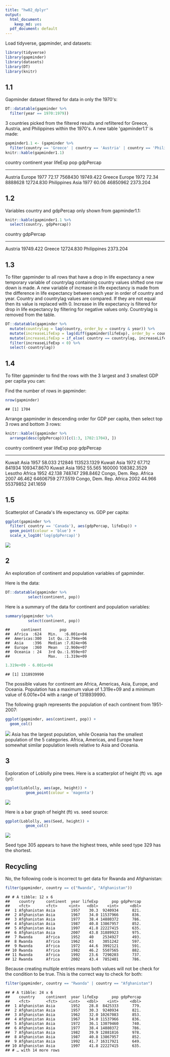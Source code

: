 ```yaml
--- 
title: "hw02_dplyr"
output:
  html_document:
    keep_md: yes
  pdf_document: default
---    
```

    


Load tidyverse, gapminder, and datasets:


```r
library(tidyverse)
library(gapminder)
library(datasets)
library(DT)
library(knitr)
```

## 1.1

Gapminder dataset filtered for data in only the 1970's:

```r
DT::datatable(gapminder %>%
  filter(year == 1970:1979))
```

<!--html_preserve--><div id="htmlwidget-5a50951d1a692bdea333" style="width:100%;height:auto;" class="datatables html-widget"></div>
<script type="application/json" data-for="htmlwidget-5a50951d1a692bdea333">{"x":{"filter":"none","data":[["1","2","3","4","5","6","7","8","9","10","11","12","13","14","15","16","17","18","19","20","21","22","23","24","25","26","27","28","29","30","31","32","33","34","35","36","37","38","39","40","41","42","43","44","45","46","47","48","49","50","51","52","53","54","55","56","57"],["Albania","Argentina","Austria","Belgium","Bolivia","Brazil","Burkina Faso","Cameroon","Central African Republic","China","Comoros","Costa Rica","Croatia","Denmark","Dominican Republic","El Salvador","Eritrea","France","Gambia","Greece","Guinea","Honduras","Hungary","Indonesia","Iraq","Italy","Japan","Korea, Dem. Rep.","Kuwait","Liberia","Madagascar","Mali","Mauritius","Montenegro","Mozambique","Nepal","New Zealand","Nigeria","Oman","Paraguay","Philippines","Puerto Rico","Romania","Saudi Arabia","Serbia","Slovak Republic","Somalia","Sri Lanka","Swaziland","Syria","Tanzania","Trinidad and Tobago","Turkey","United States","Venezuela","Yemen, Rep.","Zimbabwe"],["Europe","Americas","Europe","Europe","Americas","Americas","Africa","Africa","Africa","Asia","Africa","Americas","Europe","Europe","Americas","Americas","Africa","Europe","Africa","Europe","Africa","Americas","Europe","Asia","Asia","Europe","Asia","Asia","Asia","Africa","Africa","Africa","Africa","Europe","Africa","Asia","Oceania","Africa","Asia","Americas","Asia","Americas","Europe","Asia","Europe","Europe","Africa","Asia","Africa","Asia","Africa","Americas","Europe","Americas","Americas","Asia","Africa"],[1977,1972,1977,1972,1977,1972,1977,1972,1977,1972,1977,1972,1977,1972,1977,1972,1977,1972,1977,1972,1977,1972,1977,1972,1977,1972,1977,1972,1977,1972,1977,1972,1977,1972,1977,1972,1977,1972,1977,1972,1977,1972,1977,1972,1977,1972,1977,1972,1977,1972,1977,1972,1977,1972,1977,1972,1977],[68.93,67.065,72.17,71.44,50.023,59.504,46.137,47.049,46.775,63.11888,50.939,67.849,70.64,73.47,61.788,58.207,44.535,72.38,41.842,72.34,40.762,53.884,69.95,49.203,60.413,72.19,75.38,63.983,69.343,42.614,46.881,39.977,64.93,70.636,42.495,43.971,72.22,42.821,57.367,65.815,60.06,72.16,69.46,53.886,70.3,70.35,41.974,65.042,52.537,57.296,49.919,65.9,59.507,71.34,67.456,39.848,57.674],[2509048,24779799,7568430,9709100,5079716,100840058,5889574,7021028,2167533,862030000,304739,1834796,4318673,4991596,5302800,3790903,2512642,51732000,608274,8888628,4227026,2965146,10637171,121282000,11882916,54365564,113872473,14781241,1140357,1482628,8007166,5828158,913025,527678,11127868,12412593,3164900,53740085,1004533,2614104,46850962,2847132,21658597,6472756,8686367,4593433,4353666,13016733,551425,6701172,17129565,975199,42404033,209896000,13503563,7407075,6642107],[3533.00391,9443.038526,19749.4223,16672.14356,3548.097832,4985.711467,743.3870368,1684.146528,1109.374338,676.9000921,1172.603047,5118.146939,11305.38517,18866.20721,2681.9889,4520.246008,505.7538077,16107.19171,884.7552507,12724.82957,874.6858643,2529.842345,11674.83737,1111.107907,14688.23507,12269.27378,16610.37701,3701.621503,59265.47714,803.0054535,1544.228586,581.3688761,3710.982963,7778.414017,502.3197334,674.7881296,16233.7177,1698.388838,11848.34392,2523.337977,2373.204287,9123.041742,9356.39724,24837.42865,12980.66956,9674.167626,1450.992513,1213.39553,3781.410618,2571.423014,962.4922932,6619.551419,4269.122326,21806.03594,13143.95095,1265.047031,685.5876821]],"container":"<table class=\"display\">\n  <thead>\n    <tr>\n      <th> <\/th>\n      <th>country<\/th>\n      <th>continent<\/th>\n      <th>year<\/th>\n      <th>lifeExp<\/th>\n      <th>pop<\/th>\n      <th>gdpPercap<\/th>\n    <\/tr>\n  <\/thead>\n<\/table>","options":{"columnDefs":[{"className":"dt-right","targets":[3,4,5,6]},{"orderable":false,"targets":0}],"order":[],"autoWidth":false,"orderClasses":false}},"evals":[],"jsHooks":[]}</script><!--/html_preserve-->

3 countries picked from the filtered results and refiltered for Greece, Austria, and Philippines within the 1970's.  A new table 'gapminder1.1' is made:

```r
gapminder1.1 <- (gapminder %>%
  filter(country == 'Greece' | country == 'Austria' | country == 'Philippines', year == 1970:1979))
knitr::kable(gapminder1.1)
```



country       continent    year   lifeExp        pop   gdpPercap
------------  ----------  -----  --------  ---------  ----------
Austria       Europe       1977     72.17    7568430   19749.422
Greece        Europe       1972     72.34    8888628   12724.830
Philippines   Asia         1977     60.06   46850962    2373.204

## 1.2 

Variables country and gdpPercap only shown from gapminder1.1:

```r
knitr::kable(gapminder1.1 %>%
  select(country, gdpPercap))
```



country        gdpPercap
------------  ----------
Austria        19749.422
Greece         12724.830
Philippines     2373.204

## 1.3

To filter gapminder to all rows that have a drop in life expectancy a new temporary variable of countrylag containing country values shifted one row down is made.
A new variable of increase in life expectancy is made from the difference in life expectancy between each year in order of country and year. Country and countrylag values are compared.  If they are not equal then its value is replaced with 0.  Increase in life expectancy is filtered for drop in life expectancy by filtering for negative values only. Countrylag is removed from the table.


```r
DT::datatable(gapminder %>%
  mutate(countrylag = lag(country, order_by = country & year)) %>%
  mutate(increaseLifeExp = lag(diff(gapminder$lifeExp), order_by = country & year)) %>%
  mutate(increaseLifeExp = if_else( country == countrylag, increaseLifeExp, 0)) %>%
  filter(increaseLifeExp < 0) %>%
  select(-countrylag))
```

<!--html_preserve--><div id="htmlwidget-7b5a79f53342e933794f" style="width:100%;height:auto;" class="datatables html-widget"></div>
<script type="application/json" data-for="htmlwidget-7b5a79f53342e933794f">{"x":{"filter":"none","data":[["1","2","3","4","5","6","7","8","9","10","11","12","13","14","15","16","17","18","19","20","21","22","23","24","25","26","27","28","29","30","31","32","33","34","35","36","37","38","39","40","41","42","43","44","45","46","47","48","49","50","51","52","53","54","55","56","57","58","59","60","61","62","63","64","65","66","67","68","69","70","71","72","73","74","75","76","77","78","79","80","81","82","83","84","85","86","87","88","89","90","91","92","93","94","95","96","97","98","99","100","101","102"],["Albania","Angola","Benin","Botswana","Botswana","Botswana","Bulgaria","Bulgaria","Bulgaria","Burundi","Cambodia","Cambodia","Cameroon","Cameroon","Cameroon","Central African Republic","Central African Republic","Central African Republic","Chad","Chad","China","Congo, Dem. Rep.","Congo, Dem. Rep.","Congo, Dem. Rep.","Congo, Dem. Rep.","Congo, Rep.","Congo, Rep.","Cote d'Ivoire","Cote d'Ivoire","Cote d'Ivoire","Croatia","Czech Republic","Denmark","El Salvador","El Salvador","Eritrea","Gabon","Gabon","Gabon","Ghana","Hungary","Hungary","Iraq","Iraq","Iraq","Jamaica","Jamaica","Kenya","Kenya","Kenya","Korea, Dem. Rep.","Korea, Dem. Rep.","Korea, Dem. Rep.","Lesotho","Lesotho","Lesotho","Liberia","Malawi","Malawi","Montenegro","Mozambique","Mozambique","Myanmar","Namibia","Namibia","Netherlands","Nigeria","Nigeria","Norway","Poland","Poland","Puerto Rico","Romania","Romania","Rwanda","Rwanda","Serbia","Sierra Leone","Slovak Republic","Somalia","South Africa","South Africa","South Africa","Swaziland","Swaziland","Swaziland","Tanzania","Tanzania","Togo","Trinidad and Tobago","Trinidad and Tobago","Uganda","Uganda","Uganda","Uganda","Zambia","Zambia","Zambia","Zambia","Zimbabwe","Zimbabwe","Zimbabwe"],["Europe","Africa","Africa","Africa","Africa","Africa","Europe","Europe","Europe","Africa","Asia","Asia","Africa","Africa","Africa","Africa","Africa","Africa","Africa","Africa","Asia","Africa","Africa","Africa","Africa","Africa","Africa","Africa","Africa","Africa","Europe","Europe","Europe","Americas","Americas","Africa","Africa","Africa","Africa","Africa","Europe","Europe","Asia","Asia","Asia","Americas","Americas","Africa","Africa","Africa","Asia","Asia","Asia","Africa","Africa","Africa","Africa","Africa","Africa","Europe","Africa","Africa","Asia","Africa","Africa","Europe","Africa","Africa","Europe","Europe","Europe","Americas","Europe","Europe","Africa","Africa","Europe","Africa","Europe","Africa","Africa","Africa","Africa","Africa","Africa","Africa","Africa","Africa","Africa","Americas","Americas","Africa","Africa","Africa","Africa","Africa","Africa","Africa","Africa","Africa","Africa","Africa"],[1992,1987,2002,1992,1997,2002,1977,1992,1997,1992,1972,1977,1992,1997,2002,1992,1997,2002,1997,2002,1962,1982,1987,1992,1997,1992,1997,1992,1997,2002,1982,1972,1982,1977,1982,1982,1997,2002,2007,2002,1982,1992,1992,1997,2002,1992,2002,1992,1997,2002,1992,1997,2002,1997,2002,2007,1992,1997,2002,2002,2002,2007,2002,1997,2002,1972,1997,2002,1987,1977,1987,1992,1987,1992,1987,1992,1982,1992,1972,1992,1997,2002,2007,1997,2002,2007,1992,1997,2002,1997,2002,1977,1982,1992,1997,1987,1992,1997,2002,1992,1997,2002],[71.581,39.906,54.406,62.745,52.556,46.634,70.81,71.19,70.32,44.736,40.317,31.22,54.314,52.199,49.856,49.396,46.066,43.308,51.573,50.525,44.50136,47.784,47.412,45.548,42.587,56.433,52.962,52.044,47.991,46.832,70.46,70.29,74.63,56.696,56.604,43.89,60.461,56.761,56.735,58.453,69.39,69.17,59.461,58.811,57.046,71.766,72.047,59.285,54.407,50.992,69.978,67.727,66.662,55.558,44.593,42.592,40.802,47.495,45.009,73.981,44.026,42.082,59.908,58.909,51.479,73.75,47.464,46.608,75.89,70.67,70.98,73.911,69.53,69.36,44.02,23.599,70.162,38.333,70.35,39.658,60.236,53.365,49.339,54.289,43.869,39.613,50.44,48.466,57.561,69.465,68.976,50.35,49.849,48.825,44.578,50.821,46.1,40.238,39.193,60.377,46.809,39.989],[3326498,7874230,7026113,1342614,1536536,1630347,8797022,8658506,8066057,5809236,7450606,6978607,12467171,14195809,15929988,3265124,3696513,4048013,7562011,8835739,665770000,30646495,35481645,41672143,47798986,2409073,2800947,12772596,14625967,16252726,4413368,9862158,5117810,4282586,4474873,2637297,1126189,1299304,1454867,20550751,10705535,10348684,17861905,20775703,24001816,2378618,2664659,25020539,28263827,31386842,20711375,21585105,22215365,1982823,2046772,2012649,1912974,10419991,11824495,720230,18473780,19951656,45598081,1774766,1972153,13329874,106207839,119901274,4186147,34621254,37740710,3585176,22686371,22797027,6349365,7290203,9032824,4260884,4593433,6099799,42835005,44433622,43997828,1054486,1130269,1133066,26605473,30686889,4977378,1138101,1101832,11457758,12939400,18252190,21210254,7272406,8381163,9417789,10595811,10704340,11404948,11926563],[2497.437901,2430.208311,1372.877931,7954.111645,8647.142313,11003.60508,7612.240438,6302.623438,5970.38876,631.6998778,421.6240257,524.9721832,1793.163278,1694.337469,1934.011449,747.9055252,740.5063317,738.6906068,1004.961353,1156.18186,487.6740183,673.7478181,672.774812,457.7191807,312.188423,4016.239529,3484.164376,1648.073791,1786.265407,1648.800823,13221.82184,13108.4536,21688.04048,5138.922374,4098.344175,524.8758493,14722.84188,12521.71392,13206.48452,1111.984578,12545.99066,10535.62855,3745.640687,3076.239795,4390.717312,7404.923685,6994.774861,1341.921721,1360.485021,1287.514732,3726.063507,1690.756814,1646.758151,1186.147994,1275.184575,1569.331442,636.6229191,692.2758103,665.4231186,6557.194282,633.6179466,823.6856205,611,3899.52426,4072.324751,18794.74567,1624.941275,1615.286395,31540.9748,9508.141454,9082.351172,14641.58711,9696.273295,6598.409903,847.991217,737.0685949,15181.0927,1068.696278,9674.167626,926.9602964,7479.188244,7710.946444,9269.657808,3876.76846,4128.116943,4513.480643,825.682454,789.1862231,886.2205765,8792.573126,11460.60023,843.7331372,682.2662268,644.1707969,816.559081,1213.315116,1210.884633,1071.353818,1071.613938,693.4207856,792.4499603,672.0386227],[-0.418999999999997,-0.0360000000000014,-0.371000000000002,-0.877000000000002,-10.189,-5.922,-0.0900000000000034,-0.150000000000006,-0.870000000000005,-3.475,-5.098,-9.097,-0.670999999999999,-2.115,-2.343,-1.089,-3.33,-2.758,-0.150999999999996,-1.048,-6.0476,-0.0200000000000031,-0.372,-1.864,-2.961,-1.037,-3.471,-2.611,-4.053,-1.159,-0.180000000000007,-0.0899999999999892,-0.0600000000000023,-1.511,-0.0919999999999987,-0.644999999999996,-0.905000000000001,-3.7,-0.0260000000000034,-0.102999999999994,-0.560000000000002,-0.409999999999997,-5.583,-0.649999999999999,-1.765,-0.00399999999999068,-0.215000000000003,-0.054000000000002,-4.878,-3.415,-0.669000000000011,-2.25099999999999,-1.065,-4.127,-10.965,-2.001,-5.225,-1.925,-2.486,-1.464,-2.318,-1.944,-0.420000000000002,-3.09,-7.43,-0.0699999999999932,-0.00800000000000267,-0.856000000000002,-0.0799999999999983,-0.179999999999993,-0.339999999999989,-0.718999999999994,-0.129999999999995,-0.170000000000002,-2.198,-20.421,-0.137999999999991,-1.673,-0.63000000000001,-4.843,-1.652,-6.871,-4.026,-4.185,-10.42,-4.256,-1.095,-1.974,-0.829000000000001,-0.396999999999991,-0.489000000000004,-0.665999999999997,-0.501000000000005,-2.684,-4.247,-1,-4.721,-5.862,-1.045,-1.974,-13.568,-6.82]],"container":"<table class=\"display\">\n  <thead>\n    <tr>\n      <th> <\/th>\n      <th>country<\/th>\n      <th>continent<\/th>\n      <th>year<\/th>\n      <th>lifeExp<\/th>\n      <th>pop<\/th>\n      <th>gdpPercap<\/th>\n      <th>increaseLifeExp<\/th>\n    <\/tr>\n  <\/thead>\n<\/table>","options":{"columnDefs":[{"className":"dt-right","targets":[3,4,5,6,7]},{"orderable":false,"targets":0}],"order":[],"autoWidth":false,"orderClasses":false}},"evals":[],"jsHooks":[]}</script><!--/html_preserve-->


## 1.4

To filter gapminder to find the rows with the 3 largest and 3 smallest GDP per capita you can:

Find the number of rows in gapminder:

```r
nrow(gapminder)
```

```
## [1] 1704
```
 
Arrange gapminder in descending order for GDP per capita, then select top 3 rows and bottom 3 rows:


```r
knitr::kable((gapminder %>%
  arrange(desc(gdpPercap)))[c(1:3, 1702:1704), ])
```



country            continent    year   lifeExp        pop     gdpPercap
-----------------  ----------  -----  --------  ---------  ------------
Kuwait             Asia         1957    58.033     212846   113523.1329
Kuwait             Asia         1972    67.712     841934   109347.8670
Kuwait             Asia         1952    55.565     160000   108382.3529
Lesotho            Africa       1952    42.138     748747      298.8462
Congo, Dem. Rep.   Africa       2007    46.462   64606759      277.5519
Congo, Dem. Rep.   Africa       2002    44.966   55379852      241.1659

## 1.5

Scatterplot of Canada's life expectancy vs. GDP per capita:


```r
ggplot(gapminder %>%
  filter( country == 'Canada'), aes(gdpPercap, lifeExp)) +
  geom_point(colour = 'blue') +
  scale_x_log10('log(gdpPercap)') 
```

![](hw02_dplyr_files/figure-html/unnamed-chunk-7-1.png)<!-- -->

## 2

An exploration of continent and population variables of gapminder. 

Here is the data:



```r
DT::datatable(gapminder %>%
          select(continent, pop))
```

<!--html_preserve--><div id="htmlwidget-8e45d4daaad68bf386f3" style="width:100%;height:auto;" class="datatables html-widget"></div>
<script type="application/json" data-for="htmlwidget-8e45d4daaad68bf386f3">{"x":{"filter":"none","data":[["1","2","3","4","5","6","7","8","9","10","11","12","13","14","15","16","17","18","19","20","21","22","23","24","25","26","27","28","29","30","31","32","33","34","35","36","37","38","39","40","41","42","43","44","45","46","47","48","49","50","51","52","53","54","55","56","57","58","59","60","61","62","63","64","65","66","67","68","69","70","71","72","73","74","75","76","77","78","79","80","81","82","83","84","85","86","87","88","89","90","91","92","93","94","95","96","97","98","99","100","101","102","103","104","105","106","107","108","109","110","111","112","113","114","115","116","117","118","119","120","121","122","123","124","125","126","127","128","129","130","131","132","133","134","135","136","137","138","139","140","141","142","143","144","145","146","147","148","149","150","151","152","153","154","155","156","157","158","159","160","161","162","163","164","165","166","167","168","169","170","171","172","173","174","175","176","177","178","179","180","181","182","183","184","185","186","187","188","189","190","191","192","193","194","195","196","197","198","199","200","201","202","203","204","205","206","207","208","209","210","211","212","213","214","215","216","217","218","219","220","221","222","223","224","225","226","227","228","229","230","231","232","233","234","235","236","237","238","239","240","241","242","243","244","245","246","247","248","249","250","251","252","253","254","255","256","257","258","259","260","261","262","263","264","265","266","267","268","269","270","271","272","273","274","275","276","277","278","279","280","281","282","283","284","285","286","287","288","289","290","291","292","293","294","295","296","297","298","299","300","301","302","303","304","305","306","307","308","309","310","311","312","313","314","315","316","317","318","319","320","321","322","323","324","325","326","327","328","329","330","331","332","333","334","335","336","337","338","339","340","341","342","343","344","345","346","347","348","349","350","351","352","353","354","355","356","357","358","359","360","361","362","363","364","365","366","367","368","369","370","371","372","373","374","375","376","377","378","379","380","381","382","383","384","385","386","387","388","389","390","391","392","393","394","395","396","397","398","399","400","401","402","403","404","405","406","407","408","409","410","411","412","413","414","415","416","417","418","419","420","421","422","423","424","425","426","427","428","429","430","431","432","433","434","435","436","437","438","439","440","441","442","443","444","445","446","447","448","449","450","451","452","453","454","455","456","457","458","459","460","461","462","463","464","465","466","467","468","469","470","471","472","473","474","475","476","477","478","479","480","481","482","483","484","485","486","487","488","489","490","491","492","493","494","495","496","497","498","499","500","501","502","503","504","505","506","507","508","509","510","511","512","513","514","515","516","517","518","519","520","521","522","523","524","525","526","527","528","529","530","531","532","533","534","535","536","537","538","539","540","541","542","543","544","545","546","547","548","549","550","551","552","553","554","555","556","557","558","559","560","561","562","563","564","565","566","567","568","569","570","571","572","573","574","575","576","577","578","579","580","581","582","583","584","585","586","587","588","589","590","591","592","593","594","595","596","597","598","599","600","601","602","603","604","605","606","607","608","609","610","611","612","613","614","615","616","617","618","619","620","621","622","623","624","625","626","627","628","629","630","631","632","633","634","635","636","637","638","639","640","641","642","643","644","645","646","647","648","649","650","651","652","653","654","655","656","657","658","659","660","661","662","663","664","665","666","667","668","669","670","671","672","673","674","675","676","677","678","679","680","681","682","683","684","685","686","687","688","689","690","691","692","693","694","695","696","697","698","699","700","701","702","703","704","705","706","707","708","709","710","711","712","713","714","715","716","717","718","719","720","721","722","723","724","725","726","727","728","729","730","731","732","733","734","735","736","737","738","739","740","741","742","743","744","745","746","747","748","749","750","751","752","753","754","755","756","757","758","759","760","761","762","763","764","765","766","767","768","769","770","771","772","773","774","775","776","777","778","779","780","781","782","783","784","785","786","787","788","789","790","791","792","793","794","795","796","797","798","799","800","801","802","803","804","805","806","807","808","809","810","811","812","813","814","815","816","817","818","819","820","821","822","823","824","825","826","827","828","829","830","831","832","833","834","835","836","837","838","839","840","841","842","843","844","845","846","847","848","849","850","851","852","853","854","855","856","857","858","859","860","861","862","863","864","865","866","867","868","869","870","871","872","873","874","875","876","877","878","879","880","881","882","883","884","885","886","887","888","889","890","891","892","893","894","895","896","897","898","899","900","901","902","903","904","905","906","907","908","909","910","911","912","913","914","915","916","917","918","919","920","921","922","923","924","925","926","927","928","929","930","931","932","933","934","935","936","937","938","939","940","941","942","943","944","945","946","947","948","949","950","951","952","953","954","955","956","957","958","959","960","961","962","963","964","965","966","967","968","969","970","971","972","973","974","975","976","977","978","979","980","981","982","983","984","985","986","987","988","989","990","991","992","993","994","995","996","997","998","999","1000","1001","1002","1003","1004","1005","1006","1007","1008","1009","1010","1011","1012","1013","1014","1015","1016","1017","1018","1019","1020","1021","1022","1023","1024","1025","1026","1027","1028","1029","1030","1031","1032","1033","1034","1035","1036","1037","1038","1039","1040","1041","1042","1043","1044","1045","1046","1047","1048","1049","1050","1051","1052","1053","1054","1055","1056","1057","1058","1059","1060","1061","1062","1063","1064","1065","1066","1067","1068","1069","1070","1071","1072","1073","1074","1075","1076","1077","1078","1079","1080","1081","1082","1083","1084","1085","1086","1087","1088","1089","1090","1091","1092","1093","1094","1095","1096","1097","1098","1099","1100","1101","1102","1103","1104","1105","1106","1107","1108","1109","1110","1111","1112","1113","1114","1115","1116","1117","1118","1119","1120","1121","1122","1123","1124","1125","1126","1127","1128","1129","1130","1131","1132","1133","1134","1135","1136","1137","1138","1139","1140","1141","1142","1143","1144","1145","1146","1147","1148","1149","1150","1151","1152","1153","1154","1155","1156","1157","1158","1159","1160","1161","1162","1163","1164","1165","1166","1167","1168","1169","1170","1171","1172","1173","1174","1175","1176","1177","1178","1179","1180","1181","1182","1183","1184","1185","1186","1187","1188","1189","1190","1191","1192","1193","1194","1195","1196","1197","1198","1199","1200","1201","1202","1203","1204","1205","1206","1207","1208","1209","1210","1211","1212","1213","1214","1215","1216","1217","1218","1219","1220","1221","1222","1223","1224","1225","1226","1227","1228","1229","1230","1231","1232","1233","1234","1235","1236","1237","1238","1239","1240","1241","1242","1243","1244","1245","1246","1247","1248","1249","1250","1251","1252","1253","1254","1255","1256","1257","1258","1259","1260","1261","1262","1263","1264","1265","1266","1267","1268","1269","1270","1271","1272","1273","1274","1275","1276","1277","1278","1279","1280","1281","1282","1283","1284","1285","1286","1287","1288","1289","1290","1291","1292","1293","1294","1295","1296","1297","1298","1299","1300","1301","1302","1303","1304","1305","1306","1307","1308","1309","1310","1311","1312","1313","1314","1315","1316","1317","1318","1319","1320","1321","1322","1323","1324","1325","1326","1327","1328","1329","1330","1331","1332","1333","1334","1335","1336","1337","1338","1339","1340","1341","1342","1343","1344","1345","1346","1347","1348","1349","1350","1351","1352","1353","1354","1355","1356","1357","1358","1359","1360","1361","1362","1363","1364","1365","1366","1367","1368","1369","1370","1371","1372","1373","1374","1375","1376","1377","1378","1379","1380","1381","1382","1383","1384","1385","1386","1387","1388","1389","1390","1391","1392","1393","1394","1395","1396","1397","1398","1399","1400","1401","1402","1403","1404","1405","1406","1407","1408","1409","1410","1411","1412","1413","1414","1415","1416","1417","1418","1419","1420","1421","1422","1423","1424","1425","1426","1427","1428","1429","1430","1431","1432","1433","1434","1435","1436","1437","1438","1439","1440","1441","1442","1443","1444","1445","1446","1447","1448","1449","1450","1451","1452","1453","1454","1455","1456","1457","1458","1459","1460","1461","1462","1463","1464","1465","1466","1467","1468","1469","1470","1471","1472","1473","1474","1475","1476","1477","1478","1479","1480","1481","1482","1483","1484","1485","1486","1487","1488","1489","1490","1491","1492","1493","1494","1495","1496","1497","1498","1499","1500","1501","1502","1503","1504","1505","1506","1507","1508","1509","1510","1511","1512","1513","1514","1515","1516","1517","1518","1519","1520","1521","1522","1523","1524","1525","1526","1527","1528","1529","1530","1531","1532","1533","1534","1535","1536","1537","1538","1539","1540","1541","1542","1543","1544","1545","1546","1547","1548","1549","1550","1551","1552","1553","1554","1555","1556","1557","1558","1559","1560","1561","1562","1563","1564","1565","1566","1567","1568","1569","1570","1571","1572","1573","1574","1575","1576","1577","1578","1579","1580","1581","1582","1583","1584","1585","1586","1587","1588","1589","1590","1591","1592","1593","1594","1595","1596","1597","1598","1599","1600","1601","1602","1603","1604","1605","1606","1607","1608","1609","1610","1611","1612","1613","1614","1615","1616","1617","1618","1619","1620","1621","1622","1623","1624","1625","1626","1627","1628","1629","1630","1631","1632","1633","1634","1635","1636","1637","1638","1639","1640","1641","1642","1643","1644","1645","1646","1647","1648","1649","1650","1651","1652","1653","1654","1655","1656","1657","1658","1659","1660","1661","1662","1663","1664","1665","1666","1667","1668","1669","1670","1671","1672","1673","1674","1675","1676","1677","1678","1679","1680","1681","1682","1683","1684","1685","1686","1687","1688","1689","1690","1691","1692","1693","1694","1695","1696","1697","1698","1699","1700","1701","1702","1703","1704"],["Asia","Asia","Asia","Asia","Asia","Asia","Asia","Asia","Asia","Asia","Asia","Asia","Europe","Europe","Europe","Europe","Europe","Europe","Europe","Europe","Europe","Europe","Europe","Europe","Africa","Africa","Africa","Africa","Africa","Africa","Africa","Africa","Africa","Africa","Africa","Africa","Africa","Africa","Africa","Africa","Africa","Africa","Africa","Africa","Africa","Africa","Africa","Africa","Americas","Americas","Americas","Americas","Americas","Americas","Americas","Americas","Americas","Americas","Americas","Americas","Oceania","Oceania","Oceania","Oceania","Oceania","Oceania","Oceania","Oceania","Oceania","Oceania","Oceania","Oceania","Europe","Europe","Europe","Europe","Europe","Europe","Europe","Europe","Europe","Europe","Europe","Europe","Asia","Asia","Asia","Asia","Asia","Asia","Asia","Asia","Asia","Asia","Asia","Asia","Asia","Asia","Asia","Asia","Asia","Asia","Asia","Asia","Asia","Asia","Asia","Asia","Europe","Europe","Europe","Europe","Europe","Europe","Europe","Europe","Europe","Europe","Europe","Europe","Africa","Africa","Africa","Africa","Africa","Africa","Africa","Africa","Africa","Africa","Africa","Africa","Americas","Americas","Americas","Americas","Americas","Americas","Americas","Americas","Americas","Americas","Americas","Americas","Europe","Europe","Europe","Europe","Europe","Europe","Europe","Europe","Europe","Europe","Europe","Europe","Africa","Africa","Africa","Africa","Africa","Africa","Africa","Africa","Africa","Africa","Africa","Africa","Americas","Americas","Americas","Americas","Americas","Americas","Americas","Americas","Americas","Americas","Americas","Americas","Europe","Europe","Europe","Europe","Europe","Europe","Europe","Europe","Europe","Europe","Europe","Europe","Africa","Africa","Africa","Africa","Africa","Africa","Africa","Africa","Africa","Africa","Africa","Africa","Africa","Africa","Africa","Africa","Africa","Africa","Africa","Africa","Africa","Africa","Africa","Africa","Asia","Asia","Asia","Asia","Asia","Asia","Asia","Asia","Asia","Asia","Asia","Asia","Africa","Africa","Africa","Africa","Africa","Africa","Africa","Africa","Africa","Africa","Africa","Africa","Americas","Americas","Americas","Americas","Americas","Americas","Americas","Americas","Americas","Americas","Americas","Americas","Africa","Africa","Africa","Africa","Africa","Africa","Africa","Africa","Africa","Africa","Africa","Africa","Africa","Africa","Africa","Africa","Africa","Africa","Africa","Africa","Africa","Africa","Africa","Africa","Americas","Americas","Americas","Americas","Americas","Americas","Americas","Americas","Americas","Americas","Americas","Americas","Asia","Asia","Asia","Asia","Asia","Asia","Asia","Asia","Asia","Asia","Asia","Asia","Americas","Americas","Americas","Americas","Americas","Americas","Americas","Americas","Americas","Americas","Americas","Americas","Africa","Africa","Africa","Africa","Africa","Africa","Africa","Africa","Africa","Africa","Africa","Africa","Africa","Africa","Africa","Africa","Africa","Africa","Africa","Africa","Africa","Africa","Africa","Africa","Africa","Africa","Africa","Africa","Africa","Africa","Africa","Africa","Africa","Africa","Africa","Africa","Americas","Americas","Americas","Americas","Americas","Americas","Americas","Americas","Americas","Americas","Americas","Americas","Africa","Africa","Africa","Africa","Africa","Africa","Africa","Africa","Africa","Africa","Africa","Africa","Europe","Europe","Europe","Europe","Europe","Europe","Europe","Europe","Europe","Europe","Europe","Europe","Americas","Americas","Americas","Americas","Americas","Americas","Americas","Americas","Americas","Americas","Americas","Americas","Europe","Europe","Europe","Europe","Europe","Europe","Europe","Europe","Europe","Europe","Europe","Europe","Europe","Europe","Europe","Europe","Europe","Europe","Europe","Europe","Europe","Europe","Europe","Europe","Africa","Africa","Africa","Africa","Africa","Africa","Africa","Africa","Africa","Africa","Africa","Africa","Americas","Americas","Americas","Americas","Americas","Americas","Americas","Americas","Americas","Americas","Americas","Americas","Americas","Americas","Americas","Americas","Americas","Americas","Americas","Americas","Americas","Americas","Americas","Americas","Africa","Africa","Africa","Africa","Africa","Africa","Africa","Africa","Africa","Africa","Africa","Africa","Americas","Americas","Americas","Americas","Americas","Americas","Americas","Americas","Americas","Americas","Americas","Americas","Africa","Africa","Africa","Africa","Africa","Africa","Africa","Africa","Africa","Africa","Africa","Africa","Africa","Africa","Africa","Africa","Africa","Africa","Africa","Africa","Africa","Africa","Africa","Africa","Africa","Africa","Africa","Africa","Africa","Africa","Africa","Africa","Africa","Africa","Africa","Africa","Europe","Europe","Europe","Europe","Europe","Europe","Europe","Europe","Europe","Europe","Europe","Europe","Europe","Europe","Europe","Europe","Europe","Europe","Europe","Europe","Europe","Europe","Europe","Europe","Africa","Africa","Africa","Africa","Africa","Africa","Africa","Africa","Africa","Africa","Africa","Africa","Africa","Africa","Africa","Africa","Africa","Africa","Africa","Africa","Africa","Africa","Africa","Africa","Europe","Europe","Europe","Europe","Europe","Europe","Europe","Europe","Europe","Europe","Europe","Europe","Africa","Africa","Africa","Africa","Africa","Africa","Africa","Africa","Africa","Africa","Africa","Africa","Europe","Europe","Europe","Europe","Europe","Europe","Europe","Europe","Europe","Europe","Europe","Europe","Americas","Americas","Americas","Americas","Americas","Americas","Americas","Americas","Americas","Americas","Americas","Americas","Africa","Africa","Africa","Africa","Africa","Africa","Africa","Africa","Africa","Africa","Africa","Africa","Africa","Africa","Africa","Africa","Africa","Africa","Africa","Africa","Africa","Africa","Africa","Africa","Americas","Americas","Americas","Americas","Americas","Americas","Americas","Americas","Americas","Americas","Americas","Americas","Americas","Americas","Americas","Americas","Americas","Americas","Americas","Americas","Americas","Americas","Americas","Americas","Asia","Asia","Asia","Asia","Asia","Asia","Asia","Asia","Asia","Asia","Asia","Asia","Europe","Europe","Europe","Europe","Europe","Europe","Europe","Europe","Europe","Europe","Europe","Europe","Europe","Europe","Europe","Europe","Europe","Europe","Europe","Europe","Europe","Europe","Europe","Europe","Asia","Asia","Asia","Asia","Asia","Asia","Asia","Asia","Asia","Asia","Asia","Asia","Asia","Asia","Asia","Asia","Asia","Asia","Asia","Asia","Asia","Asia","Asia","Asia","Asia","Asia","Asia","Asia","Asia","Asia","Asia","Asia","Asia","Asia","Asia","Asia","Asia","Asia","Asia","Asia","Asia","Asia","Asia","Asia","Asia","Asia","Asia","Asia","Europe","Europe","Europe","Europe","Europe","Europe","Europe","Europe","Europe","Europe","Europe","Europe","Asia","Asia","Asia","Asia","Asia","Asia","Asia","Asia","Asia","Asia","Asia","Asia","Europe","Europe","Europe","Europe","Europe","Europe","Europe","Europe","Europe","Europe","Europe","Europe","Americas","Americas","Americas","Americas","Americas","Americas","Americas","Americas","Americas","Americas","Americas","Americas","Asia","Asia","Asia","Asia","Asia","Asia","Asia","Asia","Asia","Asia","Asia","Asia","Asia","Asia","Asia","Asia","Asia","Asia","Asia","Asia","Asia","Asia","Asia","Asia","Africa","Africa","Africa","Africa","Africa","Africa","Africa","Africa","Africa","Africa","Africa","Africa","Asia","Asia","Asia","Asia","Asia","Asia","Asia","Asia","Asia","Asia","Asia","Asia","Asia","Asia","Asia","Asia","Asia","Asia","Asia","Asia","Asia","Asia","Asia","Asia","Asia","Asia","Asia","Asia","Asia","Asia","Asia","Asia","Asia","Asia","Asia","Asia","Asia","Asia","Asia","Asia","Asia","Asia","Asia","Asia","Asia","Asia","Asia","Asia","Africa","Africa","Africa","Africa","Africa","Africa","Africa","Africa","Africa","Africa","Africa","Africa","Africa","Africa","Africa","Africa","Africa","Africa","Africa","Africa","Africa","Africa","Africa","Africa","Africa","Africa","Africa","Africa","Africa","Africa","Africa","Africa","Africa","Africa","Africa","Africa","Africa","Africa","Africa","Africa","Africa","Africa","Africa","Africa","Africa","Africa","Africa","Africa","Africa","Africa","Africa","Africa","Africa","Africa","Africa","Africa","Africa","Africa","Africa","Africa","Asia","Asia","Asia","Asia","Asia","Asia","Asia","Asia","Asia","Asia","Asia","Asia","Africa","Africa","Africa","Africa","Africa","Africa","Africa","Africa","Africa","Africa","Africa","Africa","Africa","Africa","Africa","Africa","Africa","Africa","Africa","Africa","Africa","Africa","Africa","Africa","Africa","Africa","Africa","Africa","Africa","Africa","Africa","Africa","Africa","Africa","Africa","Africa","Americas","Americas","Americas","Americas","Americas","Americas","Americas","Americas","Americas","Americas","Americas","Americas","Asia","Asia","Asia","Asia","Asia","Asia","Asia","Asia","Asia","Asia","Asia","Asia","Europe","Europe","Europe","Europe","Europe","Europe","Europe","Europe","Europe","Europe","Europe","Europe","Africa","Africa","Africa","Africa","Africa","Africa","Africa","Africa","Africa","Africa","Africa","Africa","Africa","Africa","Africa","Africa","Africa","Africa","Africa","Africa","Africa","Africa","Africa","Africa","Asia","Asia","Asia","Asia","Asia","Asia","Asia","Asia","Asia","Asia","Asia","Asia","Africa","Africa","Africa","Africa","Africa","Africa","Africa","Africa","Africa","Africa","Africa","Africa","Asia","Asia","Asia","Asia","Asia","Asia","Asia","Asia","Asia","Asia","Asia","Asia","Europe","Europe","Europe","Europe","Europe","Europe","Europe","Europe","Europe","Europe","Europe","Europe","Oceania","Oceania","Oceania","Oceania","Oceania","Oceania","Oceania","Oceania","Oceania","Oceania","Oceania","Oceania","Americas","Americas","Americas","Americas","Americas","Americas","Americas","Americas","Americas","Americas","Americas","Americas","Africa","Africa","Africa","Africa","Africa","Africa","Africa","Africa","Africa","Africa","Africa","Africa","Africa","Africa","Africa","Africa","Africa","Africa","Africa","Africa","Africa","Africa","Africa","Africa","Europe","Europe","Europe","Europe","Europe","Europe","Europe","Europe","Europe","Europe","Europe","Europe","Asia","Asia","Asia","Asia","Asia","Asia","Asia","Asia","Asia","Asia","Asia","Asia","Asia","Asia","Asia","Asia","Asia","Asia","Asia","Asia","Asia","Asia","Asia","Asia","Americas","Americas","Americas","Americas","Americas","Americas","Americas","Americas","Americas","Americas","Americas","Americas","Americas","Americas","Americas","Americas","Americas","Americas","Americas","Americas","Americas","Americas","Americas","Americas","Americas","Americas","Americas","Americas","Americas","Americas","Americas","Americas","Americas","Americas","Americas","Americas","Asia","Asia","Asia","Asia","Asia","Asia","Asia","Asia","Asia","Asia","Asia","Asia","Europe","Europe","Europe","Europe","Europe","Europe","Europe","Europe","Europe","Europe","Europe","Europe","Europe","Europe","Europe","Europe","Europe","Europe","Europe","Europe","Europe","Europe","Europe","Europe","Americas","Americas","Americas","Americas","Americas","Americas","Americas","Americas","Americas","Americas","Americas","Americas","Africa","Africa","Africa","Africa","Africa","Africa","Africa","Africa","Africa","Africa","Africa","Africa","Europe","Europe","Europe","Europe","Europe","Europe","Europe","Europe","Europe","Europe","Europe","Europe","Africa","Africa","Africa","Africa","Africa","Africa","Africa","Africa","Africa","Africa","Africa","Africa","Africa","Africa","Africa","Africa","Africa","Africa","Africa","Africa","Africa","Africa","Africa","Africa","Asia","Asia","Asia","Asia","Asia","Asia","Asia","Asia","Asia","Asia","Asia","Asia","Africa","Africa","Africa","Africa","Africa","Africa","Africa","Africa","Africa","Africa","Africa","Africa","Europe","Europe","Europe","Europe","Europe","Europe","Europe","Europe","Europe","Europe","Europe","Europe","Africa","Africa","Africa","Africa","Africa","Africa","Africa","Africa","Africa","Africa","Africa","Africa","Asia","Asia","Asia","Asia","Asia","Asia","Asia","Asia","Asia","Asia","Asia","Asia","Europe","Europe","Europe","Europe","Europe","Europe","Europe","Europe","Europe","Europe","Europe","Europe","Europe","Europe","Europe","Europe","Europe","Europe","Europe","Europe","Europe","Europe","Europe","Europe","Africa","Africa","Africa","Africa","Africa","Africa","Africa","Africa","Africa","Africa","Africa","Africa","Africa","Africa","Africa","Africa","Africa","Africa","Africa","Africa","Africa","Africa","Africa","Africa","Europe","Europe","Europe","Europe","Europe","Europe","Europe","Europe","Europe","Europe","Europe","Europe","Asia","Asia","Asia","Asia","Asia","Asia","Asia","Asia","Asia","Asia","Asia","Asia","Africa","Africa","Africa","Africa","Africa","Africa","Africa","Africa","Africa","Africa","Africa","Africa","Africa","Africa","Africa","Africa","Africa","Africa","Africa","Africa","Africa","Africa","Africa","Africa","Europe","Europe","Europe","Europe","Europe","Europe","Europe","Europe","Europe","Europe","Europe","Europe","Europe","Europe","Europe","Europe","Europe","Europe","Europe","Europe","Europe","Europe","Europe","Europe","Asia","Asia","Asia","Asia","Asia","Asia","Asia","Asia","Asia","Asia","Asia","Asia","Asia","Asia","Asia","Asia","Asia","Asia","Asia","Asia","Asia","Asia","Asia","Asia","Africa","Africa","Africa","Africa","Africa","Africa","Africa","Africa","Africa","Africa","Africa","Africa","Asia","Asia","Asia","Asia","Asia","Asia","Asia","Asia","Asia","Asia","Asia","Asia","Africa","Africa","Africa","Africa","Africa","Africa","Africa","Africa","Africa","Africa","Africa","Africa","Americas","Americas","Americas","Americas","Americas","Americas","Americas","Americas","Americas","Americas","Americas","Americas","Africa","Africa","Africa","Africa","Africa","Africa","Africa","Africa","Africa","Africa","Africa","Africa","Europe","Europe","Europe","Europe","Europe","Europe","Europe","Europe","Europe","Europe","Europe","Europe","Africa","Africa","Africa","Africa","Africa","Africa","Africa","Africa","Africa","Africa","Africa","Africa","Europe","Europe","Europe","Europe","Europe","Europe","Europe","Europe","Europe","Europe","Europe","Europe","Americas","Americas","Americas","Americas","Americas","Americas","Americas","Americas","Americas","Americas","Americas","Americas","Americas","Americas","Americas","Americas","Americas","Americas","Americas","Americas","Americas","Americas","Americas","Americas","Americas","Americas","Americas","Americas","Americas","Americas","Americas","Americas","Americas","Americas","Americas","Americas","Asia","Asia","Asia","Asia","Asia","Asia","Asia","Asia","Asia","Asia","Asia","Asia","Asia","Asia","Asia","Asia","Asia","Asia","Asia","Asia","Asia","Asia","Asia","Asia","Asia","Asia","Asia","Asia","Asia","Asia","Asia","Asia","Asia","Asia","Asia","Asia","Africa","Africa","Africa","Africa","Africa","Africa","Africa","Africa","Africa","Africa","Africa","Africa","Africa","Africa","Africa","Africa","Africa","Africa","Africa","Africa","Africa","Africa","Africa","Africa"],[8425333,9240934,10267083,11537966,13079460,14880372,12881816,13867957,16317921,22227415,25268405,31889923,1282697,1476505,1728137,1984060,2263554,2509048,2780097,3075321,3326498,3428038,3508512,3600523,9279525,10270856,11000948,12760499,14760787,17152804,20033753,23254956,26298373,29072015,31287142,33333216,4232095,4561361,4826015,5247469,5894858,6162675,7016384,7874230,8735988,9875024,10866106,12420476,17876956,19610538,21283783,22934225,24779799,26983828,29341374,31620918,33958947,36203463,38331121,40301927,8691212,9712569,10794968,11872264,13177000,14074100,15184200,16257249,17481977,18565243,19546792,20434176,6927772,6965860,7129864,7376998,7544201,7568430,7574613,7578903,7914969,8069876,8148312,8199783,120447,138655,171863,202182,230800,297410,377967,454612,529491,598561,656397,708573,46886859,51365468,56839289,62821884,70759295,80428306,93074406,103764241,113704579,123315288,135656790,150448339,8730405,8989111,9218400,9556500,9709100,9821800,9856303,9870200,10045622,10199787,10311970,10392226,1738315,1925173,2151895,2427334,2761407,3168267,3641603,4243788,4981671,6066080,7026113,8078314,2883315,3211738,3593918,4040665,4565872,5079716,5642224,6156369,6893451,7693188,8445134,9119152,2791000,3076000,3349000,3585000,3819000,4086000,4172693,4338977,4256013,3607000,4165416,4552198,442308,474639,512764,553541,619351,781472,970347,1151184,1342614,1536536,1630347,1639131,56602560,65551171,76039390,88049823,100840058,114313951,128962939,142938076,155975974,168546719,179914212,190010647,7274900,7651254,8012946,8310226,8576200,8797022,8892098,8971958,8658506,8066057,7661799,7322858,4469979,4713416,4919632,5127935,5433886,5889574,6634596,7586551,8878303,10352843,12251209,14326203,2445618,2667518,2961915,3330989,3529983,3834415,4580410,5126023,5809236,6121610,7021078,8390505,4693836,5322536,6083619,6960067,7450606,6978607,7272485,8371791,10150094,11782962,12926707,14131858,5009067,5359923,5793633,6335506,7021028,7959865,9250831,10780667,12467171,14195809,15929988,17696293,14785584,17010154,18985849,20819767,22284500,23796400,25201900,26549700,28523502,30305843,31902268,33390141,1291695,1392284,1523478,1733638,1927260,2167533,2476971,2840009,3265124,3696513,4048013,4369038,2682462,2894855,3150417,3495967,3899068,4388260,4875118,5498955,6429417,7562011,8835739,10238807,6377619,7048426,7961258,8858908,9717524,10599793,11487112,12463354,13572994,14599929,15497046,16284741,556263527,637408000,665770000,754550000,862030000,943455000,1000281000,1084035000,1164970000,1230075000,1280400000,1318683096,12350771,14485993,17009885,19764027,22542890,25094412,27764644,30964245,34202721,37657830,41008227,44227550,153936,170928,191689,217378,250027,304739,348643,395114,454429,527982,614382,710960,14100005,15577932,17486434,19941073,23007669,26480870,30646495,35481645,41672143,47798986,55379852,64606759,854885,940458,1047924,1179760,1340458,1536769,1774735,2064095,2409073,2800947,3328795,3800610,926317,1112300,1345187,1588717,1834796,2108457,2424367,2799811,3173216,3518107,3834934,4133884,2977019,3300000,3832408,4744870,6071696,7459574,9025951,10761098,12772596,14625967,16252726,18013409,3882229,3991242,4076557,4174366,4225310,4318673,4413368,4484310,4494013,4444595,4481020,4493312,6007797,6640752,7254373,8139332,8831348,9537988,9789224,10239839,10723260,10983007,11226999,11416987,9125183,9513758,9620282,9835109,9862158,10161915,10303704,10311597,10315702,10300707,10256295,10228744,4334000,4487831,4646899,4838800,4991596,5088419,5117810,5127024,5171393,5283663,5374693,5468120,63149,71851,89898,127617,178848,228694,305991,311025,384156,417908,447416,496374,2491346,2923186,3453434,4049146,4671329,5302800,5968349,6655297,7351181,7992357,8650322,9319622,3548753,4058385,4681707,5432424,6298651,7278866,8365850,9545158,10748394,11911819,12921234,13755680,22223309,25009741,28173309,31681188,34807417,38783863,45681811,52799062,59402198,66134291,73312559,80264543,2042865,2355805,2747687,3232927,3790903,4282586,4474873,4842194,5274649,5783439,6353681,6939688,216964,232922,249220,259864,277603,192675,285483,341244,387838,439971,495627,551201,1438760,1542611,1666618,1820319,2260187,2512642,2637297,2915959,3668440,4058319,4414865,4906585,20860941,22815614,25145372,27860297,30770372,34617799,38111756,42999530,52088559,59861301,67946797,76511887,4090500,4324000,4491443,4605744,4639657,4738902,4826933,4931729,5041039,5134406,5193039,5238460,42459667,44310863,47124000,49569000,51732000,53165019,54433565,55630100,57374179,58623428,59925035,61083916,420702,434904,455661,489004,537977,706367,753874,880397,985739,1126189,1299304,1454867,284320,323150,374020,439593,517101,608274,715523,848406,1025384,1235767,1457766,1688359,69145952,71019069,73739117,76368453,78717088,78160773,78335266,77718298,80597764,82011073,82350671,82400996,5581001,6391288,7355248,8490213,9354120,10538093,11400338,14168101,16278738,18418288,20550751,22873338,7733250,8096218,8448233,8716441,8888628,9308479,9786480,9974490,10325429,10502372,10603863,10706290,3146381,3640876,4208858,4690773,5149581,5703430,6395630,7326406,8486949,9803875,11178650,12572928,2664249,2876726,3140003,3451418,3811387,4227026,4710497,5650262,6990574,8048834,8807818,9947814,580653,601095,627820,601287,625361,745228,825987,927524,1050938,1193708,1332459,1472041,3201488,3507701,3880130,4318137,4698301,4908554,5198399,5756203,6326682,6913545,7607651,8502814,1517453,1770390,2090162,2500689,2965146,3055235,3669448,4372203,5077347,5867957,6677328,7483763,2125900,2736300,3305200,3722800,4115700,4583700,5264500,5584510,5829696,6495918,6762476,6980412,9504000,9839000,10063000,10223422,10394091,10637171,10705535,10612740,10348684,10244684,10083313,9956108,147962,165110,182053,198676,209275,221823,233997,244676,259012,271192,288030,301931,372000000,409000000,454000000,506000000,567000000,634000000,708000000,788000000,872000000,959000000,1034172547,1110396331,82052000,90124000,99028000,109343000,121282000,136725000,153343000,169276000,184816000,199278000,211060000,223547000,17272000,19792000,22874000,26538000,30614000,35480679,43072751,51889696,60397973,63327987,66907826,69453570,5441766,6248643,7240260,8519282,10061506,11882916,14173318,16543189,17861905,20775703,24001816,27499638,2952156,2878220,2830000,2900100,3024400,3271900,3480000,3539900,3557761,3667233,3879155,4109086,1620914,1944401,2310904,2693585,3095893,3495918,3858421,4203148,4936550,5531387,6029529,6426679,47666000,49182000,50843200,52667100,54365564,56059245,56535636,56729703,56840847,57479469,57926999,58147733,1426095,1535090,1665128,1861096,1997616,2156814,2298309,2326606,2378618,2531311,2664659,2780132,86459025,91563009,95831757,100825279,107188273,113872473,118454974,122091325,124329269,125956499,127065841,127467972,607914,746559,933559,1255058,1613551,1937652,2347031,2820042,3867409,4526235,5307470,6053193,6464046,7454779,8678557,10191512,12044785,14500404,17661452,21198082,25020539,28263827,31386842,35610177,8865488,9411381,10917494,12617009,14781241,16325320,17647518,19067554,20711375,21585105,22215365,23301725,20947571,22611552,26420307,30131000,33505000,36436000,39326000,41622000,43805450,46173816,47969150,49044790,160000,212846,358266,575003,841934,1140357,1497494,1891487,1418095,1765345,2111561,2505559,1439529,1647412,1886848,2186894,2680018,3115787,3086876,3089353,3219994,3430388,3677780,3921278,748747,813338,893143,996380,1116779,1251524,1411807,1599200,1803195,1982823,2046772,2012649,863308,975950,1112796,1279406,1482628,1703617,1956875,2269414,1912974,2200725,2814651,3193942,1019729,1201578,1441863,1759224,2183877,2721783,3344074,3799845,4364501,4759670,5368585,6036914,4762912,5181679,5703324,6334556,7082430,8007166,9171477,10568642,12210395,14165114,16473477,19167654,2917802,3221238,3628608,4147252,4730997,5637246,6502825,7824747,10014249,10419991,11824495,13327079,6748378,7739235,8906385,10154878,11441462,12845381,14441916,16331785,18319502,20476091,22662365,24821286,3838168,4241884,4690372,5212416,5828158,6491649,6998256,7634008,8416215,9384984,10580176,12031795,1022556,1076852,1146757,1230542,1332786,1456688,1622136,1841240,2119465,2444741,2828858,3270065,516556,609816,701016,789309,851334,913025,992040,1042663,1096202,1149818,1200206,1250882,30144317,35015548,41121485,47995559,55984294,63759976,71640904,80122492,88111030,95895146,102479927,108700891,800663,882134,1010280,1149500,1320500,1528000,1756032,2015133,2312802,2494803,2674234,2874127,413834,442829,474528,501035,527678,560073,562548,569473,621621,692651,720230,684736,9939217,11406350,13056604,14770296,16660670,18396941,20198730,22987397,25798239,28529501,31167783,33757175,6446316,7038035,7788944,8680909,9809596,11127868,12587223,12891952,13160731,16603334,18473780,19951656,20092996,21731844,23634436,25870271,28466390,31528087,34680442,38028578,40546538,43247867,45598081,47761980,485831,548080,621392,706640,821782,977026,1099010,1278184,1554253,1774766,1972153,2055080,9182536,9682338,10332057,11261690,12412593,13933198,15796314,17917180,20326209,23001113,25873917,28901790,10381988,11026383,11805689,12596822,13329874,13852989,14310401,14665278,15174244,15604464,16122830,16570613,1994794,2229407,2488550,2728150,2929100,3164900,3210650,3317166,3437674,3676187,3908037,4115771,1165790,1358828,1590597,1865490,2182908,2554598,2979423,3344353,4017939,4609572,5146848,5675356,3379468,3692184,4076008,4534062,5060262,5682086,6437188,7332638,8392818,9666252,11140655,12894865,33119096,37173340,41871351,47287752,53740085,62209173,73039376,81551520,93364244,106207839,119901274,135031164,3327728,3491938,3638919,3786019,3933004,4043205,4114787,4186147,4286357,4405672,4535591,4627926,507833,561977,628164,714775,829050,1004533,1301048,1593882,1915208,2283635,2713462,3204897,41346560,46679944,53100671,60641899,69325921,78152686,91462088,105186881,120065004,135564834,153403524,169270617,940080,1063506,1215725,1405486,1616384,1839782,2036305,2253639,2484997,2734531,2990875,3242173,1555876,1770902,2009813,2287985,2614104,2984494,3366439,3886512,4483945,5154123,5884491,6667147,8025700,9146100,10516500,12132200,13954700,15990099,18125129,20195924,22430449,24748122,26769436,28674757,22438691,26072194,30325264,35356600,40850141,46850962,53456774,60017788,67185766,75012988,82995088,91077287,25730551,28235346,30329617,31785378,33039545,34621254,36227381,37740710,38370697,38654957,38625976,38518241,8526050,8817650,9019800,9103000,8970450,9662600,9859650,9915289,9927680,10156415,10433867,10642836,2227000,2260000,2448046,2648961,2847132,3080828,3279001,3444468,3585176,3759430,3859606,3942491,257700,308700,358900,414024,461633,492095,517810,562035,622191,684810,743981,798094,16630000,17829327,18680721,19284814,20662648,21658597,22356726,22686371,22797027,22562458,22404337,22276056,2534927,2822082,3051242,3451079,3992121,4657072,5507565,6349365,7290203,7212583,7852401,8860588,60011,61325,65345,70787,76595,86796,98593,110812,125911,145608,170372,199579,4005677,4419650,4943029,5618198,6472756,8128505,11254672,14619745,16945857,21229759,24501530,27601038,2755589,3054547,3430243,3965841,4588696,5260855,6147783,7171347,8307920,9535314,10870037,12267493,6860147,7271135,7616060,7971222,8313288,8686367,9032824,9230783,9826397,10336594,10111559,10150265,2143249,2295678,2467895,2662190,2879013,3140897,3464522,3868905,4260884,4578212,5359092,6144562,1127000,1445929,1750200,1977600,2152400,2325300,2651869,2794552,3235865,3802309,4197776,4553009,3558137,3844277,4237384,4442238,4593433,4827803,5048043,5199318,5302888,5383010,5410052,5447502,1489518,1533070,1582962,1646912,1694510,1746919,1861252,1945870,1999210,2011612,2011497,2009245,2526994,2780415,3080153,3428839,3840161,4353666,5828892,6921858,6099799,6633514,7753310,9118773,14264935,16151549,18356657,20997321,23935810,27129932,31140029,35933379,39964159,42835005,44433622,43997828,28549870,29841614,31158061,32850275,34513161,36439000,37983310,38880702,39549438,39855442,40152517,40448191,7982342,9128546,10421936,11737396,13016733,14116836,15410151,16495304,17587060,18698655,19576783,20378239,8504667,9753392,11183227,12716129,14597019,17104986,20367053,24725960,28227588,32160729,37090298,42292929,290243,326741,370006,420690,480105,551425,649901,779348,962344,1054486,1130269,1133066,7124673,7363802,7561588,7867931,8122293,8251648,8325260,8421403,8718867,8897619,8954175,9031088,4815000,5126000,5666000,6063000,6401400,6316424,6468126,6649942,6995447,7193761,7361757,7554661,3661549,4149908,4834621,5680812,6701172,7932503,9410494,11242847,13219062,15081016,17155814,19314747,8550362,10164215,11918938,13648692,15226039,16785196,18501390,19757799,20686918,21628605,22454239,23174294,8322925,9452826,10863958,12607312,14706593,17129565,19844382,23040630,26605473,30686889,34593779,38139640,21289402,25041917,29263397,34024249,39276153,44148285,48827160,52910342,56667095,60216677,62806748,65068149,1219113,1357445,1528098,1735550,2056351,2308582,2644765,3154264,3747553,4320890,4977378,5701579,662850,764900,887498,960155,975199,1039009,1116479,1191336,1183669,1138101,1101832,1056608,3647735,3950849,4286552,4786986,5303507,6005061,6734098,7724976,8523077,9231669,9770575,10276158,22235677,25670939,29788695,33411317,37492953,42404033,47328791,52881328,58179144,63047647,67308928,71158647,5824797,6675501,7688797,8900294,10190285,11457758,12939400,15283050,18252190,21210254,24739869,29170398,50430000,51430000,53292000,54959000,56079000,56179000,56339704,56981620,57866349,58808266,59912431,60776238,157553000,171984000,186538000,198712000,209896000,220239000,232187835,242803533,256894189,272911760,287675526,301139947,2252965,2424959,2598466,2748579,2829526,2873520,2953997,3045153,3149262,3262838,3363085,3447496,5439568,6702668,8143375,9709552,11515649,13503563,15620766,17910182,20265563,22374398,24287670,26084662,26246839,28998543,33796140,39463910,44655014,50533506,56142181,62826491,69940728,76048996,80908147,85262356,1030585,1070439,1133134,1142636,1089572,1261091,1425876,1691210,2104779,2826046,3389578,4018332,4963829,5498090,6120081,6740785,7407075,8403990,9657618,11219340,13367997,15826497,18701257,22211743,2672000,3016000,3421000,3900000,4506497,5216550,6100407,7272406,8381163,9417789,10595811,11746035,3080907,3646340,4277736,4995432,5861135,6642107,7636524,9216418,10704340,11404948,11926563,12311143]],"container":"<table class=\"display\">\n  <thead>\n    <tr>\n      <th> <\/th>\n      <th>continent<\/th>\n      <th>pop<\/th>\n    <\/tr>\n  <\/thead>\n<\/table>","options":{"columnDefs":[{"className":"dt-right","targets":2},{"orderable":false,"targets":0}],"order":[],"autoWidth":false,"orderClasses":false}},"evals":[],"jsHooks":[]}</script><!--/html_preserve-->


Here is a summary of the data for continent and population variables:

```r
summary(gapminder %>%
          select(continent, pop))
```

```
##     continent        pop           
##  Africa  :624   Min.   :6.001e+04  
##  Americas:300   1st Qu.:2.794e+06  
##  Asia    :396   Median :7.024e+06  
##  Europe  :360   Mean   :2.960e+07  
##  Oceania : 24   3rd Qu.:1.959e+07  
##                 Max.   :1.319e+09
```

```r
1.319e+09 - 6.001e+04
```

```
## [1] 1318939990
```

The possible values for continent are Africa, Americas, Asia, Europe, and Oceania.  Population has a maximum value of 1.319e+09 and a minimum value of 6.001e+04 with a range of 1318939990. 

The following graph represents the population of each continent from 1951-2007:


```r
ggplot(gapminder, aes(continent, pop)) +
  geom_col() 
```

![](hw02_dplyr_files/figure-html/unnamed-chunk-11-1.png)<!-- -->
Asia has the largest population, while Oceania has the smallest population of the 5 categories.  Africa, Americas, and Europe have somewhat similar population levels relative to Asia and Oceania.


## 3


Exploration of Loblolly pine trees.  Here is a scatterplot of height (ft) vs. age (yr):


```r
ggplot(Loblolly, aes(age, height)) +
         geom_point(colour = 'magenta')
```

![](hw02_dplyr_files/figure-html/unnamed-chunk-12-1.png)<!-- -->

Here is a bar graph of height (ft) vs. seed source:


```r
ggplot(Loblolly, aes(Seed, height)) +
         geom_col()
```

![](hw02_dplyr_files/figure-html/unnamed-chunk-13-1.png)<!-- -->

Seed type 305 appears to have the highest trees, while seed type 329 has the shortest.

## Recycling

No, the following code is incorrect to get data for Rwanda and Afghanistan:

```r
filter(gapminder, country == c("Rwanda", "Afghanistan"))
```

```
## # A tibble: 12 x 6
##    country     continent  year lifeExp      pop gdpPercap
##    <fct>       <fct>     <int>   <dbl>    <int>     <dbl>
##  1 Afghanistan Asia       1957    30.3  9240934      821.
##  2 Afghanistan Asia       1967    34.0 11537966      836.
##  3 Afghanistan Asia       1977    38.4 14880372      786.
##  4 Afghanistan Asia       1987    40.8 13867957      852.
##  5 Afghanistan Asia       1997    41.8 22227415      635.
##  6 Afghanistan Asia       2007    43.8 31889923      975.
##  7 Rwanda      Africa     1952    40    2534927      493.
##  8 Rwanda      Africa     1962    43    3051242      597.
##  9 Rwanda      Africa     1972    44.6  3992121      591.
## 10 Rwanda      Africa     1982    46.2  5507565      882.
## 11 Rwanda      Africa     1992    23.6  7290203      737.
## 12 Rwanda      Africa     2002    43.4  7852401      786.
```
 
Because creating multiple entries means both values will not be check for the condition to be true. This is the correct way to check for both:

```r
filter(gapminder, country == "Rwanda" | country == "Afghanistan")
```

```
## # A tibble: 24 x 6
##    country     continent  year lifeExp      pop gdpPercap
##    <fct>       <fct>     <int>   <dbl>    <int>     <dbl>
##  1 Afghanistan Asia       1952    28.8  8425333      779.
##  2 Afghanistan Asia       1957    30.3  9240934      821.
##  3 Afghanistan Asia       1962    32.0 10267083      853.
##  4 Afghanistan Asia       1967    34.0 11537966      836.
##  5 Afghanistan Asia       1972    36.1 13079460      740.
##  6 Afghanistan Asia       1977    38.4 14880372      786.
##  7 Afghanistan Asia       1982    39.9 12881816      978.
##  8 Afghanistan Asia       1987    40.8 13867957      852.
##  9 Afghanistan Asia       1992    41.7 16317921      649.
## 10 Afghanistan Asia       1997    41.8 22227415      635.
## # … with 14 more rows
```

